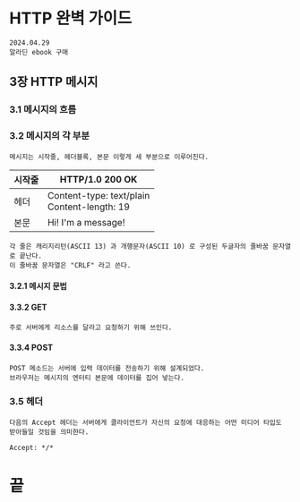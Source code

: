 # HTTP 완벽 가이드

```
2024.04.29
알라딘 ebook 구매
```

## 3장 HTTP 메시지


### 3.1 메시지의 흐름


### 3.2 메시지의 각 부분

```
메시지는 시작줄, 헤더블록, 본문 이렇게 세 부분으로 이루어진다.
```


|시작줄|HTTP/1.0 200 OK|
|-|-|
|헤더| Content-type: text/plain<br>Content-length: 19|
|본문| Hi! I'm a message!

```
각 줄은 캐리지리턴(ASCII 13) 과 개행문자(ASCII 10) 로 구성된 두글자의 줄바꿈 문자열로 끝난다.
이 줄바꿈 문자열은 "CRLF" 라고 쓴다. 
```

#### 3.2.1 메시지 문법
#### 3.3.2 GET
```
주로 서버에게 리소스를 달라고 요청하기 위해 쓰인다.
```

#### 3.3.4 POST
```
POST 메소드는 서버에 입력 데이터를 전송하기 위해 설계되었다.
브라우저는 메시지의 엔터티 본문에 데이터를 집어 넣는다.
```


### 3.5 헤더
```
다음의 Accept 헤더는 서버에게 클라이언트가 자신의 요청에 대응하는 어떤 미디어 타입도 받아들일 것임을 의미한다.

Accept: */*
```

# 끝
